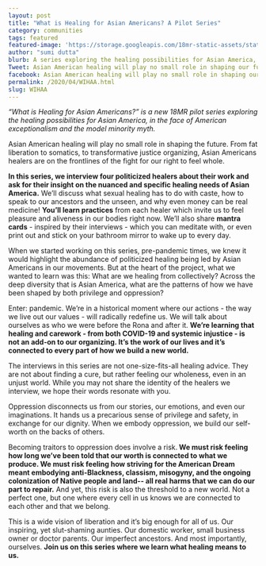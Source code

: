 ```yaml
---
layout: post
title: "What is Healing for Asian Americans? A Pilot Series"
category: communities
tags: featured
featured-image: 'https://storage.googleapis.com/18mr-static-assets/static/images/featured/WHAA_cover.png'
author: "sumi dutta" 
blurb: A series exploring the healing possibilities for Asian America, in the face of American exceptionalism and the model minority myth.
Tweet: Asian American healing will play no small role in shaping our future. This series interviews politicized healers on healing in the face of American exceptionalism and the model minority myth.
facebook: Asian American healing will play no small role in shaping our future. This series interviews politicized healers on healing in the face of American exceptionalism and the model minority myth.
permalink: /2020/04/WIHAA.html
slug: WIHAA
---
```


<i>“What is Healing for Asian Americans?” is a new 18MR pilot series exploring the healing possibilities for Asian America, in the face of American exceptionalism and the model minority myth.</i>


Asian American healing will play no small role in shaping the future. From fat liberation to somatics, to transformative justice organizing, Asian Americans healers are on the frontlines of the fight for our right to feel whole.

<b>In this series, we interview four politicized healers about their work and ask for their insight on the nuanced and specific healing needs of Asian America.</b> We’ll discuss what sexual healing has to do with caste, how to speak to our ancestors and the unseen, and why even money can be real medicine! <b>You’ll learn practices</b> from each healer which invite us to feel pleasure and aliveness in our bodies right now. We’ll also share <b>mantra cards</b> -  inspired by their interviews - which you can meditate with, or even print out and stick on your bathroom mirror to wake up to every day.

When we started working on this series, pre-pandemic times, we knew it would highlight the abundance of politicized healing being led by Asian Americans in our movements. But at the heart of the project, what we wanted to learn was this: What are we healing from collectively? Across the deep diversity that is Asian America, what are the patterns of how we have been shaped by both privilege and oppression?

Enter: pandemic. We’re in a historical moment where our actions - the way we live out our values - will radically redefine us. We will talk about ourselves as who we were before the Rona and after it. <b>We’re learning that healing and carework - from both COVID-19 and systemic injustice -  is not an add-on to our organizing. It’s the work of our lives and it’s connected to every part of how we build a new world.</b>

The interviews in this series are not one-size-fits-all healing advice. They are not about finding a cure, but rather feeling our wholeness, even in an unjust world. While you may not share the identity of the healers we interview, we hope their words resonate with you. 

Oppression disconnects us from our stories, our emotions, and even our imaginations. It hands us a precarious sense of privilege and safety, in exchange for our dignity. When we embody oppression, we build our self-worth on the backs of others. 

Becoming traitors to oppression does involve a risk.<b> We must risk feeling how long we’ve been told that our worth is connected to what we produce. We must risk feeling how striving for the American Dream meant embodying anti-Blackness, classism, misogyny, and the ongoing colonization of Native people and land-- all real harms that we can do our part to repair.</b> And yet, this risk is also the threshold to a new world. Not a perfect one, but one where every cell in us knows we are connected to each other and that we belong. 

This is a wide vision of liberation and it’s big enough for all of us. Our inspiring, yet slut-shaming aunties. Our domestic worker, small business owner or doctor parents. Our imperfect ancestors. And most importantly, ourselves. <b>Join us on this series where we learn what healing means to us. </b>
